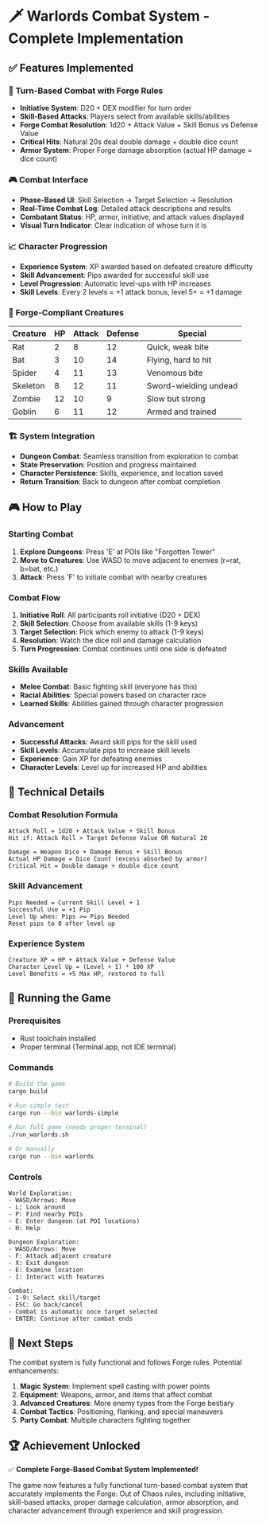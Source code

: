 # 🗡️ Warlords Combat System - Complete Implementation

## ✅ Features Implemented

### 🎯 **Turn-Based Combat with Forge Rules**
- **Initiative System**: D20 + DEX modifier for turn order
- **Skill-Based Attacks**: Players select from available skills/abilities
- **Forge Combat Resolution**: 1d20 + Attack Value + Skill Bonus vs Defense Value
- **Critical Hits**: Natural 20s deal double damage + double dice count
- **Armor System**: Proper Forge damage absorption (actual HP damage = dice count)

### 🎮 **Combat Interface**
- **Phase-Based UI**: Skill Selection → Target Selection → Resolution
- **Real-Time Combat Log**: Detailed attack descriptions and results
- **Combatant Status**: HP, armor, initiative, and attack values displayed
- **Visual Turn Indicator**: Clear indication of whose turn it is

### 📈 **Character Progression**
- **Experience System**: XP awarded based on defeated creature difficulty
- **Skill Advancement**: Pips awarded for successful skill use
- **Level Progression**: Automatic level-ups with HP increases
- **Skill Levels**: Every 2 levels = +1 attack bonus, level 5+ = +1 damage

### 🐉 **Forge-Compliant Creatures**
| Creature | HP | Attack | Defense | Special |
|----------|----| -------|---------|---------|
| Rat      | 2  | 8      | 12      | Quick, weak bite |
| Bat      | 3  | 10     | 14      | Flying, hard to hit |
| Spider   | 4  | 11     | 13      | Venomous bite |
| Skeleton | 8  | 12     | 11      | Sword-wielding undead |
| Zombie   | 12 | 10     | 9       | Slow but strong |
| Goblin   | 6  | 11     | 12      | Armed and trained |

### 🏗️ **System Integration**
- **Dungeon Combat**: Seamless transition from exploration to combat
- **State Preservation**: Position and progress maintained
- **Character Persistence**: Skills, experience, and location saved
- **Return Transition**: Back to dungeon after combat completion

## 🎮 How to Play

### Starting Combat
1. **Explore Dungeons**: Press 'E' at POIs like "Forgotten Tower"
2. **Move to Creatures**: Use WASD to move adjacent to enemies (r=rat, b=bat, etc.)
3. **Attack**: Press 'F' to initiate combat with nearby creatures

### Combat Flow
1. **Initiative Roll**: All participants roll initiative (D20 + DEX)
2. **Skill Selection**: Choose from available skills (1-9 keys)
3. **Target Selection**: Pick which enemy to attack (1-9 keys)
4. **Resolution**: Watch the dice roll and damage calculation
5. **Turn Progression**: Combat continues until one side is defeated

### Skills Available
- **Melee Combat**: Basic fighting skill (everyone has this)
- **Racial Abilities**: Special powers based on character race
- **Learned Skills**: Abilities gained through character progression

### Advancement
- **Successful Attacks**: Award skill pips for the skill used
- **Skill Levels**: Accumulate pips to increase skill levels
- **Experience**: Gain XP for defeating enemies
- **Character Levels**: Level up for increased HP and abilities

## 🔧 Technical Details

### Combat Resolution Formula
```
Attack Roll = 1d20 + Attack Value + Skill Bonus
Hit if: Attack Roll > Target Defense Value OR Natural 20

Damage = Weapon Dice + Damage Bonus + Skill Bonus
Actual HP Damage = Dice Count (excess absorbed by armor)
Critical Hit = Double damage + double dice count
```

### Skill Advancement
```
Pips Needed = Current Skill Level + 1
Successful Use = +1 Pip
Level Up when: Pips >= Pips Needed
Reset pips to 0 after level up
```

### Experience System
```
Creature XP = HP + Attack Value + Defense Value
Character Level Up = (Level + 1) * 100 XP
Level Benefits = +5 Max HP, restored to full
```

## 🚀 Running the Game

### Prerequisites
- Rust toolchain installed
- Proper terminal (Terminal.app, not IDE terminal)

### Commands
```bash
# Build the game
cargo build

# Run simple test
cargo run --bin warlords-simple

# Run full game (needs proper terminal)
./run_warlords.sh

# Or manually
cargo run --bin warlords
```

### Controls
```
World Exploration:
- WASD/Arrows: Move
- L: Look around
- P: Find nearby POIs
- E: Enter dungeon (at POI locations)
- H: Help

Dungeon Exploration:
- WASD/Arrows: Move
- F: Attack adjacent creature
- X: Exit dungeon
- E: Examine location
- I: Interact with features

Combat:
- 1-9: Select skill/target
- ESC: Go back/cancel
- Combat is automatic once target selected
- ENTER: Continue after combat ends
```

## 🎯 Next Steps

The combat system is fully functional and follows Forge rules. Potential enhancements:
1. **Magic System**: Implement spell casting with power points
2. **Equipment**: Weapons, armor, and items that affect combat
3. **Advanced Creatures**: More enemy types from the Forge bestiary
4. **Combat Tactics**: Positioning, flanking, and special maneuvers
5. **Party Combat**: Multiple characters fighting together

## 🏆 Achievement Unlocked

✅ **Complete Forge-Based Combat System Implemented!**

The game now features a fully functional turn-based combat system that accurately implements the Forge: Out of Chaos rules, including initiative, skill-based attacks, proper damage calculation, armor absorption, and character advancement through experience and skill progression.